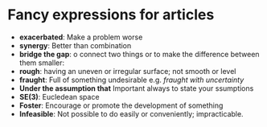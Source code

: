 Fancy expressions for articles
==========================

- **exacerbated**: Make a problem worse
- **synergy**: Better than combination
- **bridge the gap**: o connect two things or to make the difference between them smaller:
- **rough**: having an uneven or irregular surface; not smooth or level
- **fraught**: Full of something undesirable e.g. *fraught with uncertainty*
- **Under the assumption that** Important always to state your ssumptions
- **SE(3)**: Eucledean space
- **Foster**: Encourage or promote the development of something
- **Infeasible**: Not possible to do easily or conveniently; impracticable.
